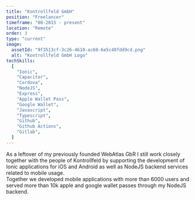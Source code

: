 ```yaml
---
title: "Kontrollfeld GmbH"
position: "Freelancer"
timeframe: "08-2015 - present"
location: "Remote"
order: 3
type: "current"
image:
  assetId: "9f3513cf-3c26-4610-ac68-6e5c48fdd9cd.png"
  alt: "Kontrollfeld GmbH Logo"
techSkills:
  [
    "Ionic",
    "Capacitor",
    "Cordova",
    "NodeJS",
    "Express",
    "Apple Wallet Pass",
    "Google Wallet",
    "Javascript",
    "Typescript",
    "Github",
    "Github Actions",
    "Gitlab",
  ]
---
```


As a leftover of my previously founded WebAtlas GbR I still work closely together with the people of Kontrollfeld by supporting the development of Ionic applications for iOS and Android as well as NodeJS backend services related to mobile usage.  
Together we developed mobile applications with more than 6000 users and served more than 10k apple and google wallet passes through my NodeJS backend.
